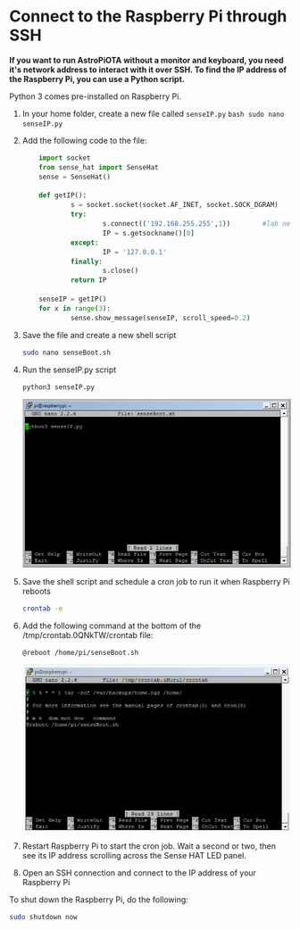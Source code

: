 # Connect to the Raspberry Pi through SSH

**If you want to run AstroPiOTA without a monitor and keyboard, you need it's network address to interact with it over SSH. To find the IP address of the Raspberry Pi, you can use a Python script.**

Python 3 comes pre-installed on Raspberry Pi.

1. In your home folder, create a new file called `senseIP.py`
         ```bash
        sudo nano senseIP.py
        ```

2. Add the following code to the file:

    ```python
        import socket
        from sense_hat import SenseHat
        sense = SenseHat()

        def getIP():
                s = socket.socket(socket.AF_INET, socket.SOCK_DGRAM)
                try:
                        s.connect(('192.168.255.255',1))        #lab network used for this example
                        IP = s.getsockname()[0]
                except:
                        IP = '127.0.0.1'
                finally:
                        s.close()
                return IP

        senseIP = getIP()
        for x in range(3):
                sense.show_message(senseIP, scroll_speed=0.2)
    ```

3. Save the file and create a new shell script

    ```bash
    sudo nano senseBoot.sh
    ```

4. Run the senseIP.py script

    ```bash
    python3 senseIP.py
    ```

    ![Screen capture of shell script described in text](../RasSenseIP.png)

5. Save the shell script and schedule a cron job to run it when Raspberry Pi reboots

    ```bash
    crontab -e
    ```

6. Add the following command at the bottom of the /tmp/crontab.0QNkTW/crontab file:  

    ```
    @reboot /home/pi/senseBoot.sh
    ```

    ![Screen capture of crontab file update described in text](../RasCron.png)

7. Restart Raspberry Pi to start the cron job. Wait a second or two, then see its IP address scrolling across the Sense HAT LED panel.

8. Open an SSH connection and connect to the IP address of your Raspberry Pi

To shut down the Raspberry Pi, do the following:

```bash
sudo shutdown now
```
